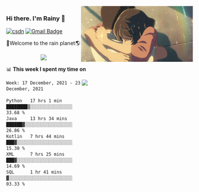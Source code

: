 <img  align='right' height="150" src="https://github.com/LikeRainDay/LikeRainDay/blob/master/pic/img_rain_1.gif?raw=true">



### Hi there. I'm Rainy :lemon:

[![csdn](https://img.shields.io/badge/-csdn-c14438?style=flat-square&logo=c&logoColor=white)](https://blog.csdn.net/qq_15807167)
[![Gmail Badge](https://img.shields.io/badge/-gmail-c14438?style=flat-square&logo=Gmail&logoColor=white&link=mailto:houshuai0816@gmail.com)](mailto:houshuai0816@gmail.com)

🚀Welcome to the rain planet🌎

<center>
<img align='center'  src="https://source.unsplash.com/random/1200x600">
</center>

📊 **This week I spent my time on**

<img align='right'   width="300" src="https://github-readme-stats.vercel.app/api?username=LikeRainDay&show_icons=true&title_color=fff&icon_color=79ff97&text_color=9f9f9f&bg_color=151515">

<!--START_SECTION:waka-->
```text
Week: 17 December, 2021 - 23 December, 2021

Python   17 hrs 1 min    ████████▒░░░░░░░░░░░░░░░░   33.68 % 
Java     13 hrs 34 mins  ██████▓░░░░░░░░░░░░░░░░░░   26.86 % 
Kotlin   7 hrs 44 mins   ███▓░░░░░░░░░░░░░░░░░░░░░   15.30 % 
XML      7 hrs 25 mins   ███▓░░░░░░░░░░░░░░░░░░░░░   14.69 % 
SQL      1 hr 41 mins    ▓░░░░░░░░░░░░░░░░░░░░░░░░   03.33 % 
```
<!--END_SECTION:waka-->
